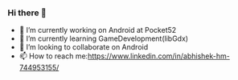 ### Hi there 👋


- 🔭 I’m currently working on Android at Pocket52
- 🌱 I’m currently learning GameDevelopment(libGdx)
- 👯 I’m looking to collaborate on Android
- 📫 How to reach me:https://www.linkedin.com/in/abhishek-hm-744953155/

